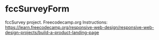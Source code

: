 # fccSurveyForm
fccSurvey project. Freecodecamp.org Instructions: https://learn.freecodecamp.org/responsive-web-design/responsive-web-design-projects/build-a-product-landing-page
